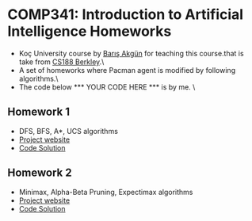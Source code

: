 # COMP341: Introduction to Artificial Intelligence Homeworks
- Koç University course by [Barış Akgün](https://mysite.ku.edu.tr/baakgun/) for teaching this course.that is take from [CS188 Berkley](https://inst.eecs.berkeley.edu/~cs188/su21/).\
- A set of homeworks where Pacman agent is modified by following algorithms.\
- The code below *** YOUR CODE HERE *** is by me. \

## Homework 1
- DFS, BFS, A*, UCS algorithms
- [Project website](https://inst.eecs.berkeley.edu/~cs188/su21/project1/#introduction)
- [Code Solution](https://github.com/atasayin/comp341/tree/main/homework1)

## Homework 2
- Minimax, Alpha-Beta Pruning, Expectimax algorithms
- [Project website](https://inst.eecs.berkeley.edu/~cs188/su21/project2/#introduction)
- [Code Solution](https://github.com/atasayin/comp341/tree/main/homework2)
